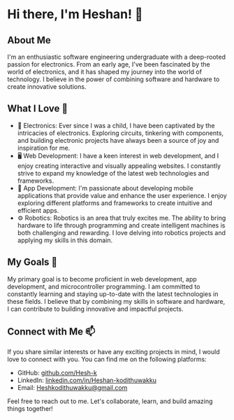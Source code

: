 # Hi there, I'm Heshan! 👋

## About Me
I'm an enthusiastic software engineering undergraduate with a deep-rooted passion for electronics. From an early age, I've been fascinated by the world of electronics, and it has shaped my journey into the world of technology. I believe in the power of combining software and hardware to create innovative solutions.

## What I Love 👀
- 🧲 Electronics: Ever since I was a child, I have been captivated by the intricacies of electronics. Exploring circuits, tinkering with components, and building electronic projects have always been a source of joy and inspiration for me.
- 🖥 Web Development: I have a keen interest in web development, and I enjoy creating interactive and visually appealing websites. I constantly strive to expand my knowledge of the latest web technologies and frameworks.
- 📱 App Development: I'm passionate about developing mobile applications that provide value and enhance the user experience. I enjoy exploring different platforms and frameworks to create intuitive and efficient apps.
- ⚙ Robotics: Robotics is an area that truly excites me. The ability to bring hardware to life through programming and create intelligent machines is both challenging and rewarding. I love delving into robotics projects and applying my skills in this domain.

## My Goals 🎯
My primary goal is to become proficient in web development, app development, and microcontroller programming. I am committed to constantly learning and staying up-to-date with the latest technologies in these fields. I believe that by combining my skills in software and hardware, I can contribute to building innovative and impactful projects.

## Connect with Me 📫
If you share similar interests or have any exciting projects in mind, I would love to connect with you. You can find me on the following platforms:

- GitHub: [github.com/Hesh-k](https://github.com/Hesh-k)
- LinkedIn: [linkedin.com/in/Heshan-kodithuwakku]([https://linkedin.com/in/yourusername](https://www.linkedin.com/in/heshan-kodithuwakku/))
- Email: Heshkodithuwakku@gmail.com

Feel free to reach out to me. Let's collaborate, learn, and build amazing things together!

